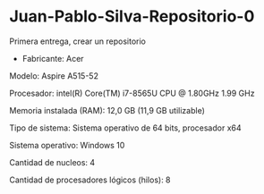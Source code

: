 # Juan-Pablo-Silva-Repositorio-0

Primera entrega, crear un repositorio

* Fabricante: Acer

Modelo: Aspire A515-52

Procesador: intel(R) Core(TM) i7-8565U CPU @ 1.80GHz  1.99 GHz

Memoria instalada (RAM): 12,0 GB (11,9 GB utilizable)

Tipo de sistema: Sistema operativo de 64 bits, procesador x64

Sistema operativo: Windows 10

Cantidad de nucleos: 4

Cantidad de procesadores lógicos (hilos): 8
